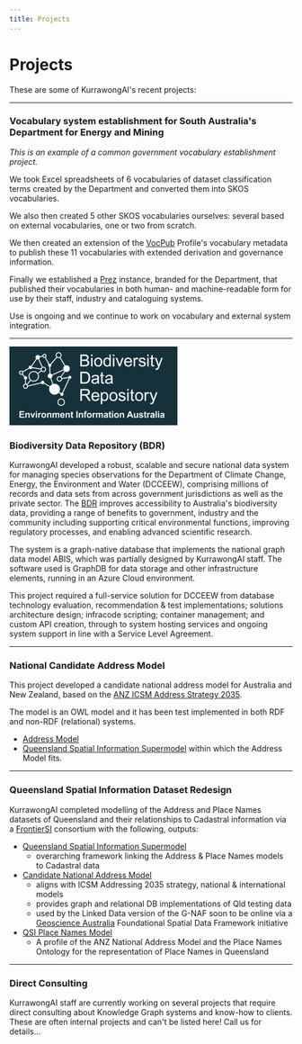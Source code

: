 ```yaml
---
title: Projects
---
```

# Projects

These are some of KurrawongAI's recent projects:

---

### Vocabulary system establishment for South Australia's Department for Energy and Mining

_This is an example of a common government vocabulary establishment project._

We took Excel spreadsheets of 6 vocabularies of dataset classification terms created by the Department and converted them into SKOS vocabularies.

We also then created 5 other SKOS vocabularies ourselves: several based on external vocabularies, one or two from scratch.

We then created an extension of the <a href="https://w3id.org/profile/vocpub">VocPub</a> Profile's vocabulary metadata to publish these 11 vocabularies with extended derivation and governance information.

Finally we established a <a href="/products/prez">Prez</a> instance, branded for the Department, that published their vocabularies in both human- and machine-readable form for use by their staff, industry and cataloguing systems.

Use is ongoing and we continue to work on vocabulary and external system integration.

---
[![BDR logo](/public/img/logo-bdr.png)](https://bdr.gov.au)

### Biodiversity Data Repository (BDR)

KurrawongAI developed a robust, scalable and secure national data system for managing species observations for the Department of Climate Change, Energy, the Environment and Water (DCCEEW), comprising millions of records and data sets from across government jurisdictions as well as the private sector. The [BDR](https://bdr.gov.au/) improves accessibility to Australia's biodiversity data, providing a range of benefits to government, industry and the community including supporting critical environmental functions, improving regulatory processes, and enabling advanced scientific research.  

The system is a graph-native database that implements the national graph data model ABIS, which was partially designed by KurrawongAI staff. The software used is GraphDB for data storage and other infrastructure elements, running in an Azure Cloud environment.

This project required a full-service solution for DCCEEW from database technology evaluation, recommendation & test implementations; solutions architecture design; infracode scripting; container management; and custom API creation, through to system hosting services and ongoing system support in line with a Service Level Agreement.

---

### National Candidate Address Model

This project developed a candidate national address model for Australia and New Zealand, based on the [ANZ ICSM Address Strategy 2035](https://www.icsm.gov.au/publications/addressing-2035-strategy).

The model is an OWL model and it has been test implemented in both RDF and non-RDF (relational) systems.

- [Address Model](https://nicholascar.com/anz-nat-addr-model-candidate/model.html)
- [Queensland Spatial Information Supermodel](https://nicholascar.com/qsi-supermodel/supermodel.html) within which the Address Model fits.

---

### Queensland Spatial Information Dataset Redesign

KurrawongAI completed modelling of the Address and Place Names datasets of Queensland and their relationships to Cadastral information via a [FrontierSI](https://frontiersi.com.au/) consortium with the following, outputs:

- [Queensland Spatial Information Supermodel](https://nicholascar.com/qsi-supermodel/supermodel.html)
  - overarching framework linking the Address & Place Names models to Cadastral data
- [Candidate National Address Model](https://nicholascar.com/anz-nat-addr-model-candidate/model.html)
  - aligns with ICSM Addressing 2035 strategy, national & international models
  - provides graph and relational DB implementations of Qld testing data
  - used by the Linked Data version of the G-NAF soon to be online via a [Geoscience Australia](https://www.ga.gov.au/) Foundational Spatial Data Framework initiative
- [QSI Place Names Model](https://w3id.org/profile/qsi-placenames)
  - A profile of the ANZ National Address Model and the Place Names Ontology for the representation of Place Names in Queensland

---

### Direct Consulting

KurrawongAI staff are currently working on several projects that require direct consulting about Knowledge Graph systems and know-how to clients. These are often internal projects and can't be listed here! Call us for details...
